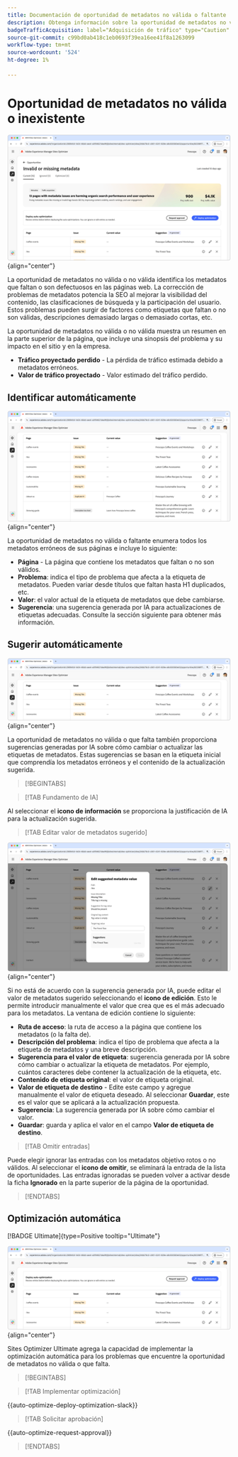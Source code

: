 ```yaml
---
title: Documentación de oportunidad de metadatos no válida o faltante
description: Obtenga información sobre la oportunidad de metadatos no válida o que falta y cómo utilizarla para mejorar la adquisición de tráfico.
badgeTrafficAcquisition: label="Adquisición de tráfico" type="Caution" url="../../opportunity-types/traffic-acquisition.md" tooltip="Adquisición de tráfico"
source-git-commit: c99bd0ab418c1eb0693f39ea16ee41f8a1263099
workflow-type: tm+mt
source-wordcount: '524'
ht-degree: 1%

---
```



# Oportunidad de metadatos no válida o inexistente

![Oportunidad de metadatos no válida o inexistente](./assets/missing-or-invalid-metadata/hero.png){align="center"}

La oportunidad de metadatos no válida o no válida identifica los metadatos que faltan o son defectuosos en las páginas web. La corrección de problemas de metadatos potencia la SEO al mejorar la visibilidad del contenido, las clasificaciones de búsqueda y la participación del usuario. Estos problemas pueden surgir de factores como etiquetas que faltan o no son válidas, descripciones demasiado largas o demasiado cortas, etc.

La oportunidad de metadatos no válida o no válida muestra un resumen en la parte superior de la página, que incluye una sinopsis del problema y su impacto en el sitio y en la empresa.

* **Tráfico proyectado perdido** - La pérdida de tráfico estimada debido a metadatos erróneos.
* **Valor de tráfico proyectado** - Valor estimado del tráfico perdido.

## Identificar automáticamente

![Identificar automáticamente los metadatos que faltan o que no son válidos](./assets/missing-or-invalid-metadata/auto-identify.png){align="center"}

La oportunidad de metadatos no válida o faltante enumera todos los metadatos erróneos de sus páginas e incluye lo siguiente:

* **Página** - La página que contiene los metadatos que faltan o no son válidos.
* **Problema**: indica el tipo de problema que afecta a la etiqueta de metadatos. Pueden variar desde títulos que faltan hasta H1 duplicados, etc.
* **Valor**: el valor actual de la etiqueta de metadatos que debe cambiarse.
* **Sugerencia**: una sugerencia generada por IA para actualizaciones de etiquetas adecuadas. Consulte la sección siguiente para obtener más información.

## Sugerir automáticamente

![La sugerencia automática no es válida o faltan metadatos](./assets/missing-or-invalid-metadata/auto-suggest.png){align="center"}

La oportunidad de metadatos no válida o que falta también proporciona sugerencias generadas por IA sobre cómo cambiar o actualizar las etiquetas de metadatos. Estas sugerencias se basan en la etiqueta inicial que comprendía los metadatos erróneos y el contenido de la actualización sugerida.

>[!BEGINTABS]

>[!TAB Fundamento de IA]

Al seleccionar el **icono de información** se proporciona la justificación de IA para la actualización sugerida.

>[!TAB  Editar valor de metadatos sugerido]

![Editar metadatos sugeridos no válidos o que faltan](./assets/missing-or-invalid-metadata/edit-suggested-metadata-value.png){align="center"}

Si no está de acuerdo con la sugerencia generada por IA, puede editar el valor de metadatos sugerido seleccionando el **icono de edición**. Esto le permite introducir manualmente el valor que crea que es el más adecuado para los metadatos. La ventana de edición contiene lo siguiente:

* **Ruta de acceso**: la ruta de acceso a la página que contiene los metadatos (o la falta de).
* **Descripción del problema**: indica el tipo de problema que afecta a la etiqueta de metadatos y una breve descripción.
* **Sugerencia para el valor de etiqueta**: sugerencia generada por IA sobre cómo cambiar o actualizar la etiqueta de metadatos. Por ejemplo, cuántos caracteres debe contener la actualización de la etiqueta, etc.
* **Contenido de etiqueta original**: el valor de etiqueta original.
* **Valor de etiqueta de destino** - Edite este campo y agregue manualmente el valor de etiqueta deseado. Al seleccionar **Guardar**, este es el valor que se aplicará a la actualización propuesta.
* **Sugerencia**: La sugerencia generada por IA sobre cómo cambiar el valor.
* **Guardar**: guarda y aplica el valor en el campo **Valor de etiqueta de destino**.

>[!TAB Omitir entradas]

Puede elegir ignorar las entradas con los metadatos objetivo rotos o no válidos. Al seleccionar el **icono de omitir**, se eliminará la entrada de la lista de oportunidades. Las entradas ignoradas se pueden volver a activar desde la ficha **Ignorado** en la parte superior de la página de la oportunidad.

>[!ENDTABS]

## Optimización automática

[!BADGE Ultimate]{type=Positive tooltip="Ultimate"}

![La optimización automática sugiere que faltan metadatos o que no son válidos](./assets/missing-or-invalid-metadata/auto-optimize.png){align="center"}

Sites Optimizer Ultimate agrega la capacidad de implementar la optimización automática para los problemas que encuentre la oportunidad de metadatos no válida o que falta. <!--- TBD-need more in-depth and opportunity specific information here. What does the auto-optimization do?-->

>[!BEGINTABS]

>[!TAB Implementar optimización]

{{auto-optimize-deploy-optimization-slack}}

>[!TAB Solicitar aprobación]

{{auto-optimize-request-approval}}

>[!ENDTABS]
